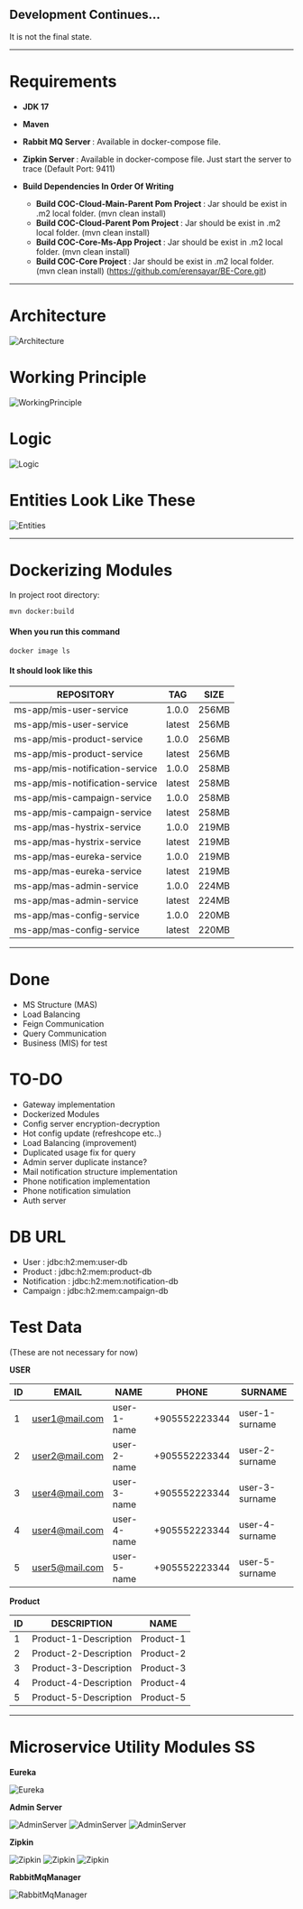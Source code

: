 ## Development Continues...
It is not the final state.

---

# Requirements

* <b> JDK 17 </b>
* <b> Maven </b>
* <b> Rabbit MQ Server </b> : Available in docker-compose file.
* <b> Zipkin Server </b>    : Available in docker-compose file. Just start the server to trace (Default Port: 9411)
* <b> Build Dependencies In Order Of Writing </b>  
    
    * <b> Build COC-Cloud-Main-Parent Pom Project </b> : Jar should be exist in .m2 local folder. (mvn clean install)
    * <b> Build COC-Cloud-Parent Pom Project </b>      : Jar should be exist in .m2 local folder. (mvn clean install)
    * <b> Build COC-Core-Ms-App Project </b>           : Jar should be exist in .m2 local folder. (mvn clean install)
    * <b> Build COC-Core Project </b>                  : Jar should be exist in .m2 local folder. (mvn clean install) (https://github.com/erensayar/BE-Core.git)

---

# Architecture

![Architecture](dev-docs/ss-arch.png)


# Working Principle
![WorkingPrinciple](dev-docs/ss-purpose.png)

# Logic
![Logic](dev-docs/ss-logic.png)

# Entities Look Like These
![Entities](dev-docs/ss-entities.png)

---

# Dockerizing Modules

In project root directory:

    mvn docker:build

#### When you run this command

    docker image ls

#### It should look like this

| REPOSITORY                      | TAG          | SIZE    |
|---------------------------------|--------------|---------|
| ms-app/mis-user-service         | 1.0.0        | 256MB   |
| ms-app/mis-user-service         | latest       | 256MB   |
| ms-app/mis-product-service      | 1.0.0        | 256MB   |
| ms-app/mis-product-service      | latest       | 256MB   |
| ms-app/mis-notification-service | 1.0.0        | 258MB   |
| ms-app/mis-notification-service | latest       | 258MB   |
| ms-app/mis-campaign-service     | 1.0.0        | 258MB   |
| ms-app/mis-campaign-service     | latest       | 258MB   |
| ms-app/mas-hystrix-service      | 1.0.0        | 219MB   |
| ms-app/mas-hystrix-service      | latest       | 219MB   |
| ms-app/mas-eureka-service       | 1.0.0        | 219MB   |
| ms-app/mas-eureka-service       | latest       | 219MB   |
| ms-app/mas-admin-service        | 1.0.0        | 224MB   |
| ms-app/mas-admin-service        | latest       | 224MB   |
| ms-app/mas-config-service       | 1.0.0        | 220MB   |
| ms-app/mas-config-service       | latest       | 220MB   |


---


# Done

* MS Structure (MAS)
* Load Balancing
* Feign Communication
* Query Communication
* Business (MIS) for test

# TO-DO

* Gateway implementation
* Dockerized Modules
* Config server encryption-decryption
* Hot config update (refreshcope etc..)
* Load Balancing (improvement)
* Duplicated usage fix for query
* Admin server duplicate instance?
* Mail notification structure implementation
* Phone notification implementation
* Phone notification simulation
* Auth server

# DB URL

* User : jdbc:h2:mem:user-db
* Product : jdbc:h2:mem:product-db
* Notification : jdbc:h2:mem:notification-db
* Campaign : jdbc:h2:mem:campaign-db

# Test Data

(These are not necessary for now)

<b>USER</b>

| ID  |  EMAIL         | NAME          | PHONE           | SURNAME          |
|-----|----------------|---------------|-----------------|------------------|
| 1   | user1@mail.com | user-1-name   | +905552223344   | user-1-surname   |
| 2   | user2@mail.com | user-2-name   | +905552223344   | user-2-surname   |
| 3   | user4@mail.com | user-3-name   | +905552223344   | user-3-surname   |
| 4   | user4@mail.com | user-4-name   | +905552223344   | user-4-surname   |
| 5   | user5@mail.com | user-5-name   | +905552223344   | user-5-surname   |



<b>Product</b>

| ID  | DESCRIPTION            | NAME       |
|-----|------------------------|------------|
| 1   | Product-1-Description  | Product-1  |
| 2   | Product-2-Description  | Product-2  |
| 3   | Product-3-Description  | Product-3  |
| 4   | Product-4-Description  | Product-4  |
| 5   | Product-5-Description  | Product-5  |


---

# Microservice Utility Modules SS

<b>Eureka</b>

![Eureka](dev-docs/ss-eureka.png)

<b>Admin Server</b>

![AdminServer](dev-docs/ss-admin-server-1.png)
![AdminServer](dev-docs/ss-admin-server-2.png)
![AdminServer](dev-docs/ss-admin-server-3.png)

<b>Zipkin</b>

![Zipkin](dev-docs/ss-zipkin-1.png)
![Zipkin](dev-docs/ss-zipkin-2.png)
![Zipkin](dev-docs/ss-zipkin-3.png)

<b>RabbitMqManager</b>

![RabbitMqManager](dev-docs/ss-rabbitmq-1.png)
